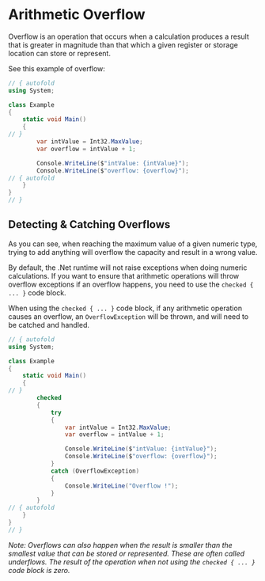 # Arithmetic Overflow

Overflow is an operation that occurs when a calculation produces a result that is greater in magnitude than that which a given register or storage location can store or represent.

See this example of overflow:

```C# runnable
// { autofold
using System;

class Example 
{
    static void Main() 
    {
// }
        var intValue = Int32.MaxValue;
        var overflow = intValue + 1;

        Console.WriteLine($"intValue: {intValue}");
        Console.WriteLine($"overflow: {overflow}");
// { autofold
    }
}
// }
```

## Detecting & Catching Overflows

As you can see, when reaching the maximum value of a given numeric type, trying to add anything will overflow the capacity and result in a wrong value.

By default, the .Net runtime will not raise exceptions when doing numeric calculations. If you want to ensure that arithmetic operations will throw overflow exceptions if an overflow happens, you need to use the `checked { ... }` code block.

When using the `checked { ... }` code block, if any arithmetic operation causes an overflow, an `OverflowException` will be thrown, and will need to be catched and handled.


```C# runnable
// { autofold
using System;

class Example 
{
    static void Main() 
    {
// }
        checked 
        {
            try 
            {
                var intValue = Int32.MaxValue;
                var overflow = intValue + 1;

                Console.WriteLine($"intValue: {intValue}");
                Console.WriteLine($"overflow: {overflow}");
            }
            catch (OverflowException)
            {
                Console.WriteLine("Overflow !");
            }
        }
// { autofold
    }
}
// }
```

_Note: Overflows can also happen when the result is smaller than the smallest value that can be stored or represented. These are often called underflows. The result of the operation when not using the `checked { ... }` code block is zero._